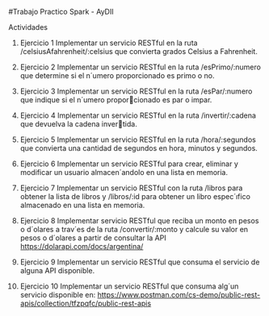 #Trabajo Practico Spark - AyDII

Actividades
1. Ejercicio 1
Implementar un servicio RESTful en la ruta /celsiusAfahrenheit/:celsius que convierta
grados Celsius a Fahrenheit.

2. Ejercicio 2
Implementar un servicio RESTful en la ruta /esPrimo/:numero que determine si el n´umero
proporcionado es primo o no.

3. Ejercicio 3
Implementar un servicio RESTful en la ruta /esPar/:numero que indique si el n´umero propor￾cionado es par o impar.

4. Ejercicio 4
Implementar un servicio RESTful en la ruta /invertir/:cadena que devuelva la cadena inver￾tida.

5. Ejercicio 5
Implementar un servicio RESTful en la ruta /hora/:segundos que convierta una cantidad de
segundos en hora, minutos y segundos.

6. Ejercicio 6
Implementar un servicio RESTful para crear, eliminar y modificar un usuario almacen´andolo en una
lista en memoria.

7. Ejercicio 7
Implementar un servicio RESTful con la ruta /libros para obtener la lista de libros y /libros/:id
para obtener un libro espec´ıfico almacenado en una lista en memoria.

8. Ejercicio 8
Implementar servicio RESTful que reciba un monto en pesos o d´olares a trav´es de la ruta /convertir/:monto
y calcule su valor en pesos o d´olares a partir de consultar la API https://dolarapi.com/docs/argentina/

9. Ejercicio 9
Implementar un servicio RESTful que consuma el servicio de alguna API disponible.

10. Ejercicio 10
Implementar un servicio RESTful que consuma alg´un servicio disponible en:
https://www.postman.com/cs-demo/public-rest-apis/collection/tfzpqfc/public-rest-apis